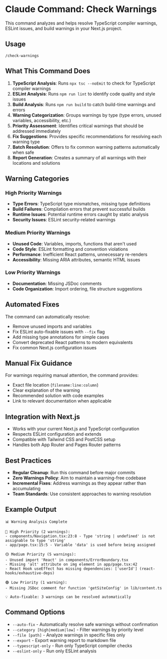 # Claude Command: Check Warnings

This command analyzes and helps resolve TypeScript compiler warnings, ESLint issues, and build warnings in your Next.js project.

## Usage

```
/check-warnings
```

## What This Command Does

1. **TypeScript Analysis**: Runs `npx tsc --noEmit` to check for TypeScript compiler warnings
2. **ESLint Analysis**: Runs `npm run lint` to identify code quality and style issues
3. **Build Analysis**: Runs `npm run build` to catch build-time warnings and errors
4. **Warning Categorization**: Groups warnings by type (type errors, unused variables, accessibility, etc.)
5. **Priority Assessment**: Identifies critical warnings that should be addressed immediately
6. **Fix Suggestions**: Provides specific recommendations for resolving each warning type
7. **Batch Resolution**: Offers to fix common warning patterns automatically when safe
8. **Report Generation**: Creates a summary of all warnings with their locations and solutions

## Warning Categories

### High Priority Warnings
- **Type Errors**: TypeScript type mismatches, missing type definitions
- **Build Failures**: Compilation errors that prevent successful builds
- **Runtime Issues**: Potential runtime errors caught by static analysis
- **Security Issues**: ESLint security-related warnings

### Medium Priority Warnings
- **Unused Code**: Variables, imports, functions that aren't used
- **Code Style**: ESLint formatting and convention violations
- **Performance**: Inefficient React patterns, unnecessary re-renders
- **Accessibility**: Missing ARIA attributes, semantic HTML issues

### Low Priority Warnings
- **Documentation**: Missing JSDoc comments
- **Code Organization**: Import ordering, file structure suggestions

## Automated Fixes

The command can automatically resolve:
- Remove unused imports and variables
- Fix ESLint auto-fixable issues with `--fix` flag
- Add missing type annotations for simple cases
- Convert deprecated React patterns to modern equivalents
- Fix common Next.js configuration issues

## Manual Fix Guidance

For warnings requiring manual attention, the command provides:
- Exact file location (`filename:line:column`)
- Clear explanation of the warning
- Recommended solution with code examples
- Link to relevant documentation when applicable

## Integration with Next.js

- Works with your current Next.js and TypeScript configuration
- Respects ESLint configuration and extends
- Compatible with Tailwind CSS and PostCSS setup
- Handles both App Router and Pages Router patterns

## Best Practices

- **Regular Cleanup**: Run this command before major commits
- **Zero Warnings Policy**: Aim to maintain a warning-free codebase
- **Incremental Fixes**: Address warnings as they appear rather than accumulating
- **Team Standards**: Use consistent approaches to warning resolution

## Example Output

```
📊 Warning Analysis Complete

🔴 High Priority (2 warnings):
- components/Navigation.tsx:23:8 - Type 'string | undefined' is not assignable to type 'string'
- app/page.tsx:15:5 - Variable 'data' is used before being assigned

🟡 Medium Priority (5 warnings):
- Unused import 'React' in components/ErrorBoundary.tsx
- Missing 'alt' attribute on img element in app/page.tsx:42
- React Hook useEffect has missing dependencies: ['userId'] (react-hooks/exhaustive-deps)

🟢 Low Priority (1 warning):
- Missing JSDoc comment for function 'getSiteConfig' in lib/content.ts

💡 Auto-fixable: 3 warnings can be resolved automatically
```

## Command Options

- `--auto-fix` - Automatically resolve safe warnings without confirmation
- `--category [high|medium|low]` - Filter warnings by priority level
- `--file [path]` - Analyze warnings in specific files only
- `--export` - Export warning report to markdown file
- `--typescript-only` - Run only TypeScript compiler checks
- `--eslint-only` - Run only ESLint analysis